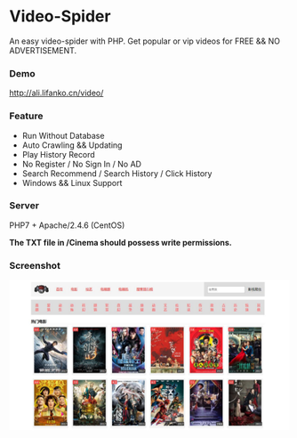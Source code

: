 # Video-Spider
An easy video-spider with PHP. Get popular or vip videos for FREE && NO ADVERTISEMENT.

### Demo
http://ali.lifanko.cn/video/

### Feature
 + Run Without Database
 + Auto Crawling && Updating
 + Play History Record
 + No Register / No Sign In / No AD
 + Search Recommend / Search History / Click History
 + Windows && Linux Support

### Server
PHP7 + Apache/2.4.6 (CentOS)

**The TXT file in /Cinema should possess write permissions.**

### Screenshot
![Screenshots](https://github.com/lifankohome/video-spider/blob/master/screenshot.jpg?raw=true)
